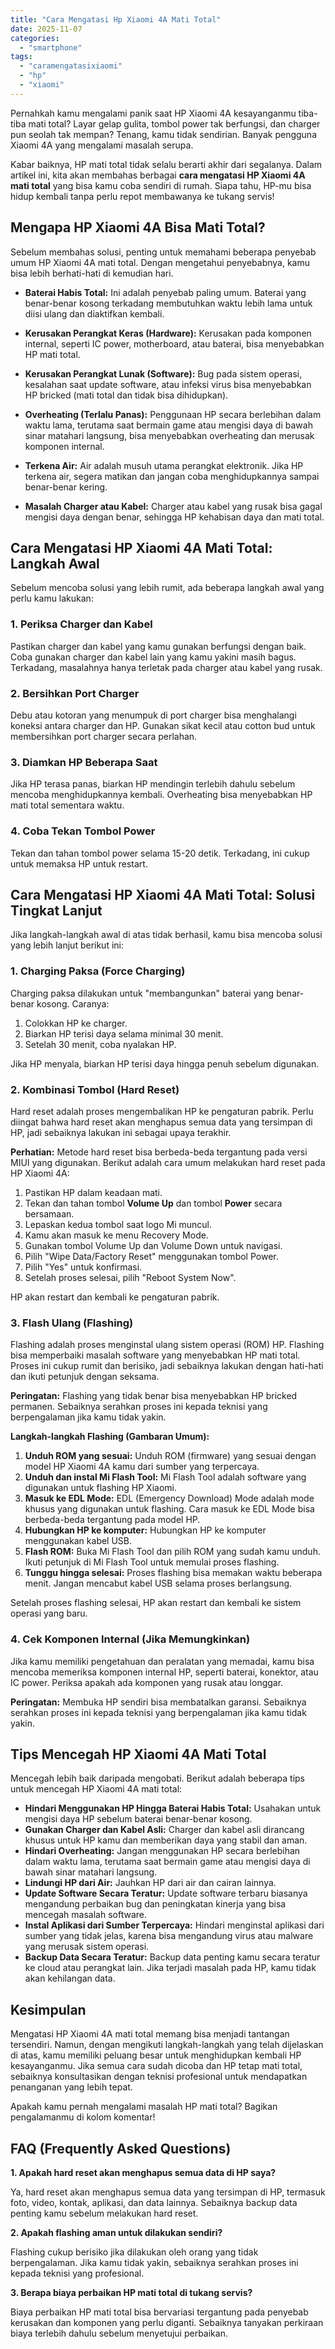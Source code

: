 ```yaml
---
title: "Cara Mengatasi Hp Xiaomi 4A Mati Total"
date: 2025-11-07
categories: 
  - "smartphone"
tags: 
  - "caramengatasixiaomi"
  - "hp"
  - "xiaomi"
---
```


Pernahkah kamu mengalami panik saat HP Xiaomi 4A kesayanganmu tiba-tiba mati total? Layar gelap gulita, tombol power tak berfungsi, dan charger pun seolah tak mempan? Tenang, kamu tidak sendirian. Banyak pengguna Xiaomi 4A yang mengalami masalah serupa.

Kabar baiknya, HP mati total tidak selalu berarti akhir dari segalanya. Dalam artikel ini, kita akan membahas berbagai **cara mengatasi HP Xiaomi 4A mati total** yang bisa kamu coba sendiri di rumah. Siapa tahu, HP-mu bisa hidup kembali tanpa perlu repot membawanya ke tukang servis!

## Mengapa HP Xiaomi 4A Bisa Mati Total?

Sebelum membahas solusi, penting untuk memahami beberapa penyebab umum HP Xiaomi 4A mati total. Dengan mengetahui penyebabnya, kamu bisa lebih berhati-hati di kemudian hari.

- **Baterai Habis Total:** Ini adalah penyebab paling umum. Baterai yang benar-benar kosong terkadang membutuhkan waktu lebih lama untuk diisi ulang dan diaktifkan kembali.
    
- **Kerusakan Perangkat Keras (Hardware):** Kerusakan pada komponen internal, seperti IC power, motherboard, atau baterai, bisa menyebabkan HP mati total.
    
- **Kerusakan Perangkat Lunak (Software):** Bug pada sistem operasi, kesalahan saat update software, atau infeksi virus bisa menyebabkan HP bricked (mati total dan tidak bisa dihidupkan).
    
- **Overheating (Terlalu Panas):** Penggunaan HP secara berlebihan dalam waktu lama, terutama saat bermain game atau mengisi daya di bawah sinar matahari langsung, bisa menyebabkan overheating dan merusak komponen internal.
    
- **Terkena Air:** Air adalah musuh utama perangkat elektronik. Jika HP terkena air, segera matikan dan jangan coba menghidupkannya sampai benar-benar kering.
    
- **Masalah Charger atau Kabel:** Charger atau kabel yang rusak bisa gagal mengisi daya dengan benar, sehingga HP kehabisan daya dan mati total.
    

## Cara Mengatasi HP Xiaomi 4A Mati Total: Langkah Awal

Sebelum mencoba solusi yang lebih rumit, ada beberapa langkah awal yang perlu kamu lakukan:

### 1\. Periksa Charger dan Kabel

Pastikan charger dan kabel yang kamu gunakan berfungsi dengan baik. Coba gunakan charger dan kabel lain yang kamu yakini masih bagus. Terkadang, masalahnya hanya terletak pada charger atau kabel yang rusak.

### 2\. Bersihkan Port Charger

Debu atau kotoran yang menumpuk di port charger bisa menghalangi koneksi antara charger dan HP. Gunakan sikat kecil atau cotton bud untuk membersihkan port charger secara perlahan.

### 3\. Diamkan HP Beberapa Saat

Jika HP terasa panas, biarkan HP mendingin terlebih dahulu sebelum mencoba menghidupkannya kembali. Overheating bisa menyebabkan HP mati total sementara waktu.

### 4\. Coba Tekan Tombol Power

Tekan dan tahan tombol power selama 15-20 detik. Terkadang, ini cukup untuk memaksa HP untuk restart.

## Cara Mengatasi HP Xiaomi 4A Mati Total: Solusi Tingkat Lanjut

Jika langkah-langkah awal di atas tidak berhasil, kamu bisa mencoba solusi yang lebih lanjut berikut ini:

### 1\. Charging Paksa (Force Charging)

Charging paksa dilakukan untuk "membangunkan" baterai yang benar-benar kosong. Caranya:

1. Colokkan HP ke charger.
2. Biarkan HP terisi daya selama minimal 30 menit.
3. Setelah 30 menit, coba nyalakan HP.

Jika HP menyala, biarkan HP terisi daya hingga penuh sebelum digunakan.

### 2\. Kombinasi Tombol (Hard Reset)

Hard reset adalah proses mengembalikan HP ke pengaturan pabrik. Perlu diingat bahwa hard reset akan menghapus semua data yang tersimpan di HP, jadi sebaiknya lakukan ini sebagai upaya terakhir.

**Perhatian:** Metode hard reset bisa berbeda-beda tergantung pada versi MIUI yang digunakan. Berikut adalah cara umum melakukan hard reset pada HP Xiaomi 4A:

1. Pastikan HP dalam keadaan mati.
2. Tekan dan tahan tombol **Volume Up** dan tombol **Power** secara bersamaan.
3. Lepaskan kedua tombol saat logo Mi muncul.
4. Kamu akan masuk ke menu Recovery Mode.
5. Gunakan tombol Volume Up dan Volume Down untuk navigasi.
6. Pilih "Wipe Data/Factory Reset" menggunakan tombol Power.
7. Pilih "Yes" untuk konfirmasi.
8. Setelah proses selesai, pilih "Reboot System Now".

HP akan restart dan kembali ke pengaturan pabrik.

### 3\. Flash Ulang (Flashing)

Flashing adalah proses menginstal ulang sistem operasi (ROM) HP. Flashing bisa memperbaiki masalah software yang menyebabkan HP mati total. Proses ini cukup rumit dan berisiko, jadi sebaiknya lakukan dengan hati-hati dan ikuti petunjuk dengan seksama.

**Peringatan:** Flashing yang tidak benar bisa menyebabkan HP bricked permanen. Sebaiknya serahkan proses ini kepada teknisi yang berpengalaman jika kamu tidak yakin.

**Langkah-langkah Flashing (Gambaran Umum):**

1. **Unduh ROM yang sesuai:** Unduh ROM (firmware) yang sesuai dengan model HP Xiaomi 4A kamu dari sumber yang terpercaya.
2. **Unduh dan instal Mi Flash Tool:** Mi Flash Tool adalah software yang digunakan untuk flashing HP Xiaomi.
3. **Masuk ke EDL Mode:** EDL (Emergency Download) Mode adalah mode khusus yang digunakan untuk flashing. Cara masuk ke EDL Mode bisa berbeda-beda tergantung pada model HP.
4. **Hubungkan HP ke komputer:** Hubungkan HP ke komputer menggunakan kabel USB.
5. **Flash ROM:** Buka Mi Flash Tool dan pilih ROM yang sudah kamu unduh. Ikuti petunjuk di Mi Flash Tool untuk memulai proses flashing.
6. **Tunggu hingga selesai:** Proses flashing bisa memakan waktu beberapa menit. Jangan mencabut kabel USB selama proses berlangsung.

Setelah proses flashing selesai, HP akan restart dan kembali ke sistem operasi yang baru.

### 4\. Cek Komponen Internal (Jika Memungkinkan)

Jika kamu memiliki pengetahuan dan peralatan yang memadai, kamu bisa mencoba memeriksa komponen internal HP, seperti baterai, konektor, atau IC power. Periksa apakah ada komponen yang rusak atau longgar.

**Peringatan:** Membuka HP sendiri bisa membatalkan garansi. Sebaiknya serahkan proses ini kepada teknisi yang berpengalaman jika kamu tidak yakin.

## Tips Mencegah HP Xiaomi 4A Mati Total

Mencegah lebih baik daripada mengobati. Berikut adalah beberapa tips untuk mencegah HP Xiaomi 4A mati total:

- **Hindari Menggunakan HP Hingga Baterai Habis Total:** Usahakan untuk mengisi daya HP sebelum baterai benar-benar kosong.
- **Gunakan Charger dan Kabel Asli:** Charger dan kabel asli dirancang khusus untuk HP kamu dan memberikan daya yang stabil dan aman.
- **Hindari Overheating:** Jangan menggunakan HP secara berlebihan dalam waktu lama, terutama saat bermain game atau mengisi daya di bawah sinar matahari langsung.
- **Lindungi HP dari Air:** Jauhkan HP dari air dan cairan lainnya.
- **Update Software Secara Teratur:** Update software terbaru biasanya mengandung perbaikan bug dan peningkatan kinerja yang bisa mencegah masalah software.
- **Instal Aplikasi dari Sumber Terpercaya:** Hindari menginstal aplikasi dari sumber yang tidak jelas, karena bisa mengandung virus atau malware yang merusak sistem operasi.
- **Backup Data Secara Teratur:** Backup data penting kamu secara teratur ke cloud atau perangkat lain. Jika terjadi masalah pada HP, kamu tidak akan kehilangan data.

## Kesimpulan

Mengatasi HP Xiaomi 4A mati total memang bisa menjadi tantangan tersendiri. Namun, dengan mengikuti langkah-langkah yang telah dijelaskan di atas, kamu memiliki peluang besar untuk menghidupkan kembali HP kesayanganmu. Jika semua cara sudah dicoba dan HP tetap mati total, sebaiknya konsultasikan dengan teknisi profesional untuk mendapatkan penanganan yang lebih tepat.

Apakah kamu pernah mengalami masalah HP mati total? Bagikan pengalamanmu di kolom komentar!

## FAQ (Frequently Asked Questions)

**1\. Apakah hard reset akan menghapus semua data di HP saya?**

Ya, hard reset akan menghapus semua data yang tersimpan di HP, termasuk foto, video, kontak, aplikasi, dan data lainnya. Sebaiknya backup data penting kamu sebelum melakukan hard reset.

**2\. Apakah flashing aman untuk dilakukan sendiri?**

Flashing cukup berisiko jika dilakukan oleh orang yang tidak berpengalaman. Jika kamu tidak yakin, sebaiknya serahkan proses ini kepada teknisi yang profesional.

**3\. Berapa biaya perbaikan HP mati total di tukang servis?**

Biaya perbaikan HP mati total bisa bervariasi tergantung pada penyebab kerusakan dan komponen yang perlu diganti. Sebaiknya tanyakan perkiraan biaya terlebih dahulu sebelum menyetujui perbaikan.
